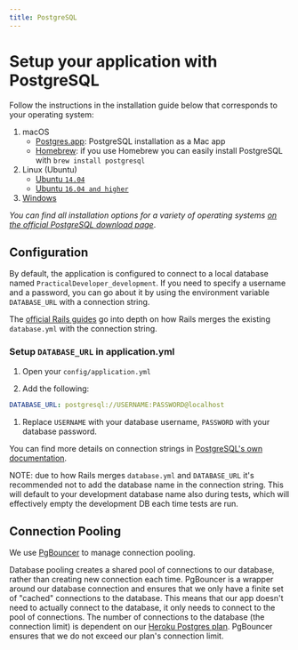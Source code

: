```yaml
---
title: PostgreSQL
---
```


# Setup your application with PostgreSQL

Follow the instructions in the installation guide below that corresponds to your
operating system:

1. macOS
   - [Postgres.app](https://postgresapp.com/): PostgreSQL installation as a Mac
     app
   - [Homebrew](https://brew.sh/): if you use Homebrew you can easily install
     PostgreSQL with `brew install postgresql`
1. Linux (Ubuntu)
   - [Ubuntu `14.04`](https://www.digitalocean.com/community/tutorials/how-to-install-and-use-postgresql-on-ubuntu-14-04)
   - [Ubuntu `16.04 and higher`](https://www.digitalocean.com/community/tutorials/how-to-install-and-use-postgresql-on-ubuntu-16-04)
1. [Windows](https://www.postgresql.org/download/windows/)

_You can find all installation options for a variety of operating systems
[on the official PostgreSQL download page](https://www.postgresql.org/download/)_.

## Configuration

By default, the application is configured to connect to a local database named
`PracticalDeveloper_development`. If you need to specify a username and a
password, you can go about it by using the environment variable `DATABASE_URL`
with a connection string.

The
[official Rails guides](https://guides.rubyonrails.org/configuring.html#connection-preference)
go into depth on how Rails merges the existing `database.yml` with the
connection string.

### Setup `DATABASE_URL` in application.yml

1. Open your `config/application.yml`

1. Add the following:

```yml
DATABASE_URL: postgresql://USERNAME:PASSWORD@localhost
```

1. Replace `USERNAME` with your database username, `PASSWORD` with your database
   password.

You can find more details on connection strings in
[PostgreSQL's own documentation](https://www.postgresql.org/docs/10/static/libpq-connect.html#LIBPQ-CONNSTRING).

NOTE: due to how Rails merges `database.yml` and `DATABASE_URL` it's recommended
not to add the database name in the connection string. This will default to your
development database name also during tests, which will effectively empty the
development DB each time tests are run.

## Connection Pooling

We use [PgBouncer](http://www.pgbouncer.org) to manage connection pooling.

Database pooling creates a shared pool of connections to our database, rather
than creating new connection each time. PgBouncer is a wrapper around our
database connection and ensures that we only have a finite set of "cached"
connections to the database. This means that our app doesn't need to actually
connect to the database, it only needs to connect to the pool of connections.
The number of connections to the database (the connection limit) is dependent on
our
[Heroku Postgres plan](https://devcenter.heroku.com/articles/heroku-postgres-plans).
PgBouncer ensures that we do not exceed our plan's connection limit.
